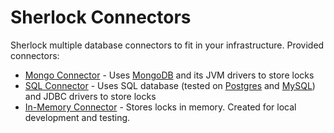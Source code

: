 # Sherlock Connectors

Sherlock multiple database connectors to fit in your infrastructure. Provided connectors:

- [Mongo Connector](mongo.md) - Uses [MongoDB](https://www.mongodb.com/) and its JVM drivers to store locks
- [SQL Connector](sql.md) - Uses SQL database (tested on [Postgres](https://www.postgresql.org/) and [MySQL](https://www.mysql.com/)) and JDBC drivers to store locks
- [In-Memory Connector](inmem.md) - Stores locks in memory. Created for local development and testing.
